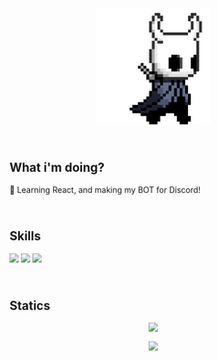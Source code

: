

<p align="center">
<img width="200" src="https://raw.githubusercontent.com/TanZng/TanZng/master/assets/hollor_knight3.gif">
</p>

<br>


## What i'm doing?

<p>🚀 Learning React, and making my BOT for Discord!</p>
  
 <br>
 
## Skills

<img src="https://camo.githubusercontent.com/6603fec5a5f60a6670be049c0713cf91ad6df37b827bed44aad3aa463eeb3762/68747470733a2f2f696d672e736869656c64732e696f2f62616467652f4a6176615363726970742d6666633734323f7374796c653d666f722d7468652d6261646765266c6f676f3d6a617661736372697074266c6162656c436f6c6f723d303030303030">  <img src="https://camo.githubusercontent.com/2d4bca57a2ff8041a46e4dbd0ef39038424b0d41f780ea1f4ae4b4fe76cf2de5/68747470733a2f2f696d672e736869656c64732e696f2f62616467652f435353332d3137334646323f7374796c653d666f722d7468652d6261646765266c6f676f3d63737333266c6162656c436f6c6f723d303030303030"> <img src="https://camo.githubusercontent.com/593d41bd9dd17f7583fe3629eedfa15bc098a3cca9da10bf2d073b60cc360e8e/68747470733a2f2f696d672e736869656c64732e696f2f62616467652f48544d4c352d4641353830433f7374796c653d666f722d7468652d6261646765266c6f676f3d68746d6c35266c6162656c436f6c6f723d303030303030">

<br>

## Statics

<p align="center">
<img width="50%"  src="https://github-readme-stats.vercel.app/api?username=rubbyb&show_icons=true&theme=tokyonight" /> 
  </p>
<p align="center">
<img width-"50%" src="https://github-readme-stats.vercel.app/api/top-langs/?username=rubbyb&layout=compact&show_icons=true&theme=tokyonight" />
</p>
